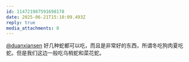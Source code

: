 ```yaml
---
id: 114721987591698178
date: 2025-06-21T15:10:09.493Z
reply: true
media_attachments: 0
---
```


[@duanxiansen](https://duanbo.cc/@duanxiansen) 好几种蛇都可以吃，而且是非常好的东西，所谓冬吃狗肉夏吃蛇。但是我们这边一般吃乌梢蛇和菜花蛇。

